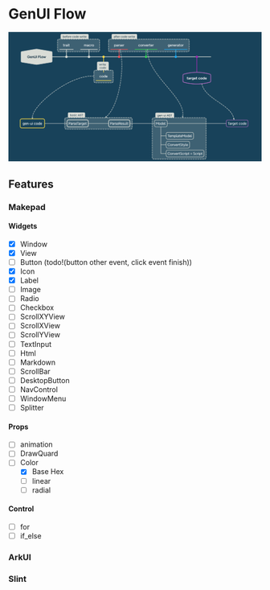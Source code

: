 # GenUI Flow

![](./README/flow.png)


## Features

### Makepad

#### Widgets
- [x] Window
- [x] View
- [ ] Button (todo!(button other event, click event finish))
- [x] Icon
- [x] Label 
- [ ] Image
- [ ] Radio
- [ ] Checkbox
- [ ] ScrollXYView
- [ ] ScrollXView
- [ ] ScrollYView
- [ ] TextInput
- [ ] Html
- [ ] Markdown
- [ ] ScrollBar
- [ ] DesktopButton
- [ ] NavControl
- [ ] WindowMenu
- [ ] Splitter

#### Props

- [ ] animation
- [ ] DrawQuard
- [ ] Color
  - [x] Base Hex
  - [ ] linear
  - [ ] radial

#### Control

- [ ] for
- [ ] if_else

### ArkUI

### Slint